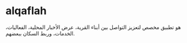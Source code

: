 # alqaflah
 هو تطبيق مخصص لتعزيز التواصل بين أبناء القرية، عرض الأخبار المحلية، الفعاليات، الخدمات، وربط السكان ببعضهم.

